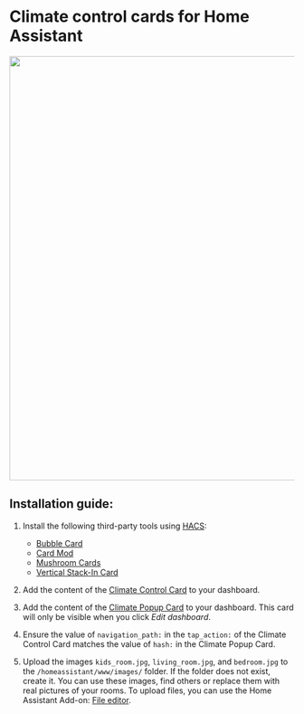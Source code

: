 # Climate control cards for Home Assistant

<img src="https://github.com/kraevski" width="750">

## Installation guide:

1. Install the following third-party tools using [HACS](https://www.hacs.xyz/):
    - [Bubble Card](https://github.com/Cyberjunky/Home-Assistant-Lovelace-Bubble-Card)
    - [Card Mod](https://github.com/thomasloven/lovelace-card-mod)
    - [Mushroom Cards](https://github.com/piitaya/lovelace-mushroom)
    - [Vertical Stack-In Card](https://github.com/ofekashery/vertical-stack-in-card)

2. Add the content of the [Climate Control Card](card_climate_control.yaml) to your dashboard.

3. Add the content of the [Climate Popup Card](card_climate_popup.yaml) to your dashboard. This card will only be visible when you click *Edit dashboard*.

4. Ensure the value of `navigation_path:` in the `tap_action:` of the Climate Control Card matches the value of `hash:` in the Climate Popup Card.

5. Upload the images `kids_room.jpg`, `living_room.jpg`, and `bedroom.jpg` to the `/homeassistant/www/images/` folder. If the folder does not exist, create it. You can use these images, find others or replace them with real pictures of your rooms. To upload files, you can use the Home Assistant Add-on: [File editor](https://github.com/home-assistant/addons/blob/master/configurator/README.md).
